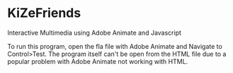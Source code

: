 # KiZeFriends
Interactive Multimedia using Adobe Animate and Javascript

To run this program, open the fla file with Adobe Animate and Navigate to Control>Test. 
The program itself can't be open from the HTML file due to a popular problem with Adobe Animate not working with HTML.
